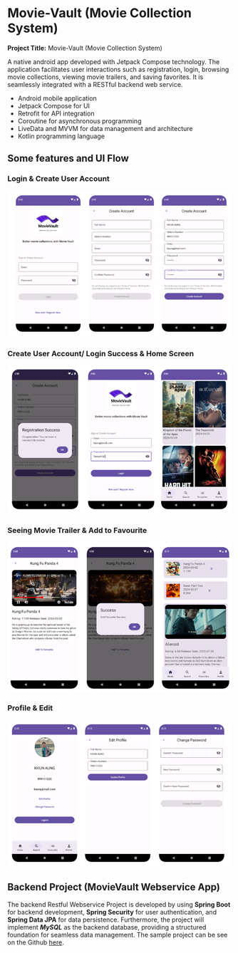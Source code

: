# **Movie-Vault (Movie Collection System)**

**Project Title:** Movie-Vault (Movie Collection System)

A native android app developed with Jetpack Compose technology. The application facilitates user interactions such as registration, login, browsing movie collections, viewing movie trailers, and saving favorites. It is seamlessly integrated with a RESTful backend web service.

* Android mobile application
* Jetpack Compose for UI
* Retrofit for API integration
* Coroutine for asynchronous programming
* LiveData and MVVM for data management and architecture
* Kotlin programming language


## Some features and UI Flow

### **Login & Create User Account**

![img.png](screens/login_create.png)


### **Create User Account/ Login Success & Home Screen**

![img.png](create_login_success_home.png)

### **Seeing Movie Trailer & Add to Favourite**

![img.png](seemovie_addfavourite.png)

### **Profile & Edit** 

![img.png](profile_edit_pwd.png)



## **Backend Project (MovieVault Webservice App)**

The backend Restful Webservice Project is developed by using **Spring Boot** for backend development, **Spring Security** for user authentication, and **Spring Data JPA** for data persistence. Furthermore, the project will implement _**MySQL**_ as the backend database, providing a structured foundation for seamless data management. 
The sample project can be see on the Github [here](https://github.com/ksmaprince/MovieValut-WebServices).